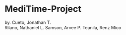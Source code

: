 # MediTime-Project
by. Cueto, Jonathan T.<br>
    Rilano, Nathaniel L.
    Samson, Arvee P.
    Teanila, Renz Mico
